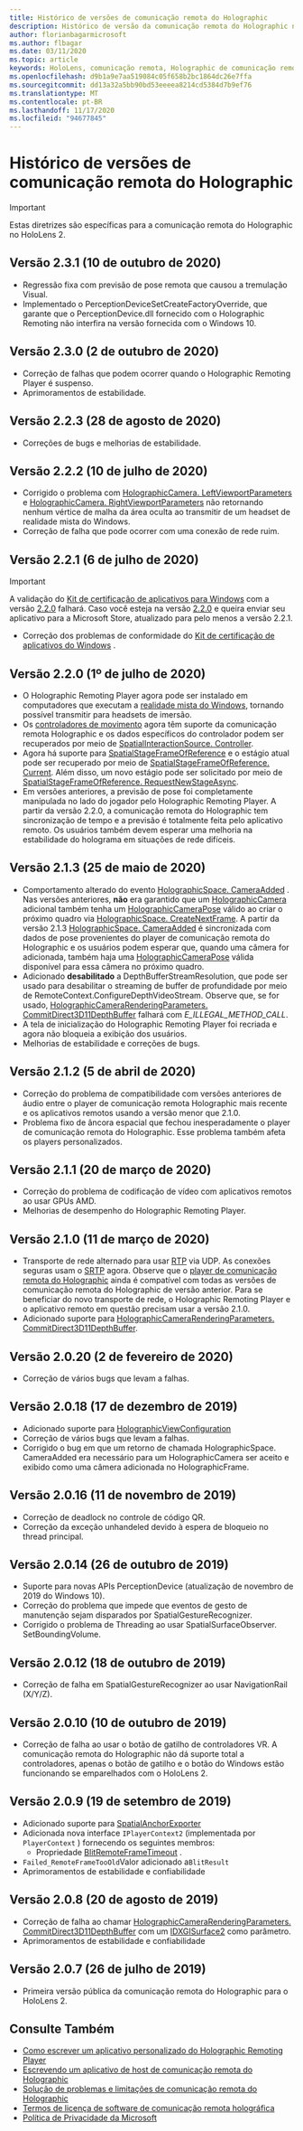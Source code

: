 ```yaml
---
title: Histórico de versões de comunicação remota do Holographic
description: Histórico de versão da comunicação remota do Holographic no HoloLens 2.
author: florianbagarmicrosoft
ms.author: flbagar
ms.date: 03/11/2020
ms.topic: article
keywords: HoloLens, comunicação remota, Holographic de comunicação remota, histórico de versões, headset de realidade misturada, headset de realidade mista do Windows, headset da realidade virtual
ms.openlocfilehash: d9b1a9e7aa519084c05f658b2bc1864dc26e7ffa
ms.sourcegitcommit: dd13a32a5bb90bd53eeeea8214cd5384d7b9ef76
ms.translationtype: MT
ms.contentlocale: pt-BR
ms.lasthandoff: 11/17/2020
ms.locfileid: "94677845"
---
```

# <a name="holographic-remoting-version-history"></a>Histórico de versões de comunicação remota do Holographic

> [!IMPORTANT]
> Estas diretrizes são específicas para a comunicação remota do Holographic no HoloLens 2.

## <a name="version-231-october-10-2020"></a>Versão 2.3.1 (10 de outubro de 2020) <a name="v2.3.1"></a>
* Regressão fixa com previsão de pose remota que causou a tremulação Visual.
* Implementado o PerceptionDeviceSetCreateFactoryOverride, que garante que o PerceptionDevice.dll fornecido com o Holographic Remoting não interfira na versão fornecida com o Windows 10.

## <a name="version-230-october-2-2020"></a>Versão 2.3.0 (2 de outubro de 2020) <a name="v2.3.0"></a>
* Correção de falhas que podem ocorrer quando o Holographic Remoting Player é suspenso.
* Aprimoramentos de estabilidade.

## <a name="version-223-august-28-2020"></a>Versão 2.2.3 (28 de agosto de 2020) <a name="v2.2.3"></a>
* Correções de bugs e melhorias de estabilidade.

## <a name="version-222-july-10-2020"></a>Versão 2.2.2 (10 de julho de 2020) <a name="v2.2.2"></a>
* Corrigido o problema com [HolographicCamera. LeftViewportParameters](https://docs.microsoft.com/uwp/api/windows.graphics.holographic.holographiccamera.leftviewportparameters) e [HolographicCamera. RightViewportParameters](https://docs.microsoft.com/uwp/api/windows.graphics.holographic.holographiccamera.rightviewportparameters) não retornando nenhum vértice de malha da área oculta ao transmitir de um headset de realidade mista do Windows.
* Correção de falha que pode ocorrer com uma conexão de rede ruim.

## <a name="version-221-july-6-2020"></a>Versão 2.2.1 (6 de julho de 2020) <a name="v2.2.1"></a>
> [!IMPORTANT]
> A validação do [Kit de certificação de aplicativos para Windows](https://developer.microsoft.com/windows/downloads/app-certification-kit/) com a versão [2.2.0](holographic-remoting-version-history.md#v2.2.0) falhará. Caso você esteja na versão [2.2.0](holographic-remoting-version-history.md#v2.2.0) e queira enviar seu aplicativo para a Microsoft Store, atualizado para pelo menos a versão 2.2.1.
* Correção dos problemas de conformidade do [Kit de certificação de aplicativos do Windows](https://developer.microsoft.com/windows/downloads/app-certification-kit/) .

## <a name="version-220-july-1-2020"></a>Versão 2.2.0 (1º de julho de 2020) <a name="v2.2.0"></a>
* O Holographic Remoting Player agora pode ser instalado em computadores que executam a [realidade mista do Windows](../../discover/navigating-the-windows-mixed-reality-home.md), tornando possível transmitir para headsets de imersão.
* Os [controladores de movimento](../../design/motion-controllers.md) agora têm suporte da comunicação remota Holographic e os dados específicos do controlador podem ser recuperados por meio de [SpatialInteractionSource. Controller](https://docs.microsoft.com/uwp/api/windows.ui.input.spatial.spatialinteractionsource.controller#Windows_UI_Input_Spatial_SpatialInteractionSource_Controller).
* Agora há suporte para [SpatialStageFrameOfReference](https://docs.microsoft.com/uwp/api/windows.perception.spatial.spatialstageframeofreference) e o estágio atual pode ser recuperado por meio de [SpatialStageFrameOfReference. Current](https://docs.microsoft.com/uwp/api/windows.perception.spatial.spatialstageframeofreference.current). Além disso, um novo estágio pode ser solicitado por meio de [SpatialStageFrameOfReference. RequestNewStageAsync](https://docs.microsoft.com/uwp/api/windows.perception.spatial.spatialstageframeofreference.requestnewstageasync).
* Em versões anteriores, a previsão de pose foi completamente manipulada no lado do jogador pelo Holographic Remoting Player. A partir da versão 2.2.0, a comunicação remota do Holographic tem sincronização de tempo e a previsão é totalmente feita pelo aplicativo remoto. Os usuários também devem esperar uma melhoria na estabilidade do holograma em situações de rede difíceis.

## <a name="version-213-may-25-2020"></a>Versão 2.1.3 (25 de maio de 2020) <a name="v2.1.3"></a>
* Comportamento alterado do evento [HolographicSpace. CameraAdded](https://docs.microsoft.com/uwp/api/windows.graphics.holographic.holographicspace.cameraadded) . Nas versões anteriores, **não** era garantido que um [HolographicCamera](https://docs.microsoft.com/uwp/api/windows.graphics.holographic.holographiccamera) adicional também tenha um [HolographicCameraPose](https://docs.microsoft.com/uwp/api/windows.graphics.holographic.holographiccamerapose) válido ao criar o próximo quadro via [HolographicSpace. CreateNextFrame](https://docs.microsoft.com/uwp/api/windows.graphics.holographic.holographicspace.createnextframe). A partir da versão 2.1.3 [HolographicSpace. CameraAdded](https://docs.microsoft.com/uwp/api/windows.graphics.holographic.holographicspace.cameraadded) é sincronizada com dados de pose provenientes do player de comunicação remota do Holographic e os usuários podem esperar que, quando uma câmera for adicionada, também haja uma [HolographicCameraPose](https://docs.microsoft.com/uwp/api/windows.graphics.holographic.holographiccamerapose) válida disponível para essa câmera no próximo quadro.
* Adicionado **desabilitado** a DepthBufferStreamResolution, que pode ser usado para desabilitar o streaming de buffer de profundidade por meio de RemoteContext.ConfigureDepthVideoStream. Observe que, se for usado, [HolographicCameraRenderingParameters. CommitDirect3D11DepthBuffer](https://docs.microsoft.com/uwp/api/windows.graphics.holographic.holographiccamerarenderingparameters.commitdirect3d11depthbuffer) falhará com *E_ILLEGAL_METHOD_CALL*.
* A tela de inicialização do Holographic Remoting Player foi recriada e agora não bloqueia a exibição dos usuários.
* Melhorias de estabilidade e correções de bugs.

## <a name="version-212-april-5-2020"></a>Versão 2.1.2 (5 de abril de 2020) <a name="v2.1.2"></a>
* Correção do problema de compatibilidade com versões anteriores de áudio entre o player de comunicação remota Holographic mais recente e os aplicativos remotos usando a versão menor que 2.1.0.
* Problema fixo de âncora espacial que fechou inesperadamente o player de comunicação remota do Holographic. Esse problema também afeta os players personalizados.

## <a name="version-211-march-20-2020"></a>Versão 2.1.1 (20 de março de 2020) <a name="v2.1.1"></a>
* Correção do problema de codificação de vídeo com aplicativos remotos ao usar GPUs AMD.
* Melhorias de desempenho do Holographic Remoting Player.

## <a name="version-210-march-11-2020"></a>Versão 2.1.0 (11 de março de 2020) <a name="v2.1.0"></a>
* Transporte de rede alternado para usar [RTP](https://en.wikipedia.org/wiki/Real-time_Transport_Protocol) via UDP. As conexões seguras usam o [SRTP](https://en.wikipedia.org/wiki/Secure_Real-time_Transport_Protocol) agora. Observe que o [player de comunicação remota do Holographic](holographic-remoting-player.md) ainda é compatível com todas as versões de comunicação remota do Holographic de versão anterior. Para se beneficiar do novo transporte de rede, o Holographic Remoting Player e o aplicativo remoto em questão precisam usar a versão 2.1.0.
* Adicionado suporte para [HolographicCameraRenderingParameters. CommitDirect3D11DepthBuffer](https://docs.microsoft.com/uwp/api/windows.graphics.holographic.holographiccamerarenderingparameters.commitdirect3d11depthbuffer#Windows_Graphics_Holographic_HolographicCameraRenderingParameters_CommitDirect3D11DepthBuffer_Windows_Graphics_DirectX_Direct3D11_IDirect3DSurface_). 

## <a name="version-2020-february-2-2020"></a>Versão 2.0.20 (2 de fevereiro de 2020) <a name="v2.0.20"></a>
* Correção de vários bugs que levam a falhas.

## <a name="version-2018-december-17-2019"></a>Versão 2.0.18 (17 de dezembro de 2019) <a name="v2.0.18"></a>
* Adicionado suporte para [HolographicViewConfiguration](https://docs.microsoft.com/uwp/api/windows.graphics.holographic.holographicviewconfiguration)
* Correção de vários bugs que levam a falhas.
* Corrigido o bug em que um retorno de chamada HolographicSpace. CameraAdded era necessário para um HolographicCamera ser aceito e exibido como uma câmera adicionada no HolographicFrame.

## <a name="version-2016-november-11-2019"></a>Versão 2.0.16 (11 de novembro de 2019) <a name="2.0.16"></a>
* Correção de deadlock no controle de código QR.
* Correção da exceção unhandeled devido à espera de bloqueio no thread principal.

## <a name="version-2014-october-26-2019"></a>Versão 2.0.14 (26 de outubro de 2019) <a name="v2.0.14"></a>
* Suporte para novas APIs PerceptionDevice (atualização de novembro de 2019 do Windows 10).
* Correção do problema que impede que eventos de gesto de manutenção sejam disparados por SpatialGestureRecognizer.
* Corrigido o problema de Threading ao usar SpatialSurfaceObserver. SetBoundingVolume.

## <a name="version-2012-october-18-2019"></a>Versão 2.0.12 (18 de outubro de 2019) <a name="v2.0.12"></a>
* Correção de falha em SpatialGestureRecognizer ao usar NavigationRail (X/Y/Z).

## <a name="version-2010-october-10-2019"></a>Versão 2.0.10 (10 de outubro de 2019) <a name="v2.0.10"></a>
* Correção de falha ao usar o botão de gatilho de controladores VR. A comunicação remota do Holographic não dá suporte total a controladores, apenas o botão de gatilho e o botão do Windows estão funcionando se emparelhados com o HoloLens 2.

## <a name="version-209-september-19-2019"></a>Versão 2.0.9 (19 de setembro de 2019) <a name="v2.0.9"></a>
* Adicionado suporte para [SpatialAnchorExporter](https://docs.microsoft.com/uwp/api/windows.perception.spatial.spatialanchorexporter)
* Adicionada nova interface ```IPlayerContext2``` (implementada por ```PlayerContext``` ) fornecendo os seguintes membros:
  - Propriedade [BlitRemoteFrameTimeout](holographic-remoting-create-player.md#BlitRemoteFrameTimeout) .
* ```Failed_RemoteFrameTooOld```Valor adicionado a```BlitResult```
* Aprimoramentos de estabilidade e confiabilidade

## <a name="version-208-august-20-2019"></a>Versão 2.0.8 (20 de agosto de 2019) <a name="v2.0.8"></a>

* Correção de falha ao chamar [HolographicCameraRenderingParameters. CommitDirect3D11DepthBuffer](https://docs.microsoft.com/uwp/api/windows.graphics.holographic.holographiccamerarenderingparameters.commitdirect3d11depthbuffer) com um [IDXGISurface2](https://docs.microsoft.com/windows/win32/api/dxgi1_2/nn-dxgi1_2-idxgisurface2) como parâmetro.
* Aprimoramentos de estabilidade e confiabilidade

## <a name="version-207-july-26-2019"></a>Versão 2.0.7 (26 de julho de 2019) <a name="v2.0.7"></a>

* Primeira versão pública da comunicação remota do Holographic para o HoloLens 2.

## <a name="see-also"></a>Consulte Também
* [Como escrever um aplicativo personalizado do Holographic Remoting Player](holographic-remoting-create-player.md)
* [Escrevendo um aplicativo de host de comunicação remota do Holographic](holographic-remoting-create-host.md)
* [Solução de problemas e limitações de comunicação remota do Holographic](holographic-remoting-troubleshooting.md)
* [Termos de licença de software de comunicação remota holográfica](https://docs.microsoft.com/legal/mixed-reality/microsoft-holographic-remoting-software-license-terms)
* [Política de Privacidade da Microsoft](https://go.microsoft.com/fwlink/?LinkId=521839)

